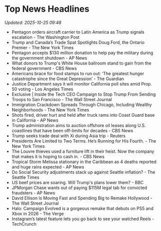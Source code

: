 # Top News Headlines

_Updated: 2025-10-25 09:48_

- Pentagon orders aircraft carrier to Latin America as Trump signals escalation - The Washington Post
- Trump and Canada’s Trade Spat Spotlights Doug Ford, the Ontario Premier - The New York Times
- Pentagon accepts $130 million donation to help pay the military during the government shutdown - AP News
- What donors to Trump's White House ballroom stand to gain from the federal government - CBS News
- Americans brace for food stamps to run out: ‘The greatest hunger catastrophe since the Great Depression’ - The Guardian
- Justice Department says it will monitor California poll sites amid Prop. 50 voting - Los Angeles Times
- Exclusive | Inside the Tech CEO Campaign to Stop Trump From Sending Troops to San Francisco - The Wall Street Journal
- Immigration Crackdown Spreads Through Chicago, Including Wealthy Neighborhoods - The New York Times
- Shots fired, driver hurt and held after truck rams into Coast Guard base in California - AP News
- Trump administration aims to auction offshore oil leases along U.S. coastlines that have been off-limits for decades - CBS News
- Trump seeks trade deal with Xi during Asia trip - Reuters
- Presidents Are Limited to Two Terms. He’s Running for His Fourth. - The New York Times
- The Louvre thieves used a furniture lift in their heist. Now the company that makes it is hoping to cash in. - CBS News
- Tropical Storm Melissa stationary in the Caribbean as 4 deaths reported and huge rains expected - AP News
- Do Social Security adjustments stack up against Seattle inflation? - The Seattle Times
- US beef prices are soaring. Will Trump's plans lower them? - BBC
- JPMorgan Chase wants out of paying $115M legal tab for convicted fraudsters - AP News
- David Ellison Is Moving Fast and Spending Big to Remake Hollywood - The Wall Street Journal
- Halo: Campaign Evolved is a gorgeous remake that debuts on PS5 and Xbox in 2026 - The Verge
- Instagram’s latest feature lets you go back to see your watched Reels - TechCrunch